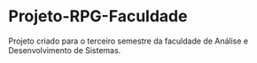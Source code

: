 # Projeto-RPG-Faculdade
Projeto criado para o terceiro semestre da faculdade de Análise e Desenvolvimento de Sistemas.
